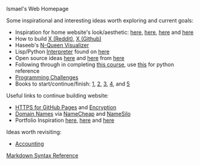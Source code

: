 Ismael's Web Homepage

Some inspirational and interesting ideas worth exploring and current goals:

* Inspiration for home website's look/aesthetic: [here](http://motherfuckingwebsite.com/), [here](http://bettermotherfuckingwebsite.com/), [here](https://bestmotherfucking.website/) and [here](https://phrakture.github.io/starting-stretching.html)
* How to build [X (Reddit)](https://redd.it/8j0gz3), [X (Github)](https://github.com/danistefanovic/build-your-own-x)
* Haseeb's [N-Queen Visualizer](https://github.com/osmaelo/n-queens-visualizer)
* Lisp/Python [Interpreter](http://norvig.com/lispy.html) found on [here](https://redd.it/7yqcy5)
* Open source ideas [here](https://summerofcode.withgoogle.com/) and [here](https://github.com/open-source) from [here](https://redd.it/8agu0w)
* Following through in completing [this course](https://courses.edx.org/courses/course-v1:BerkeleyX+Data8.1x+1T2018/course/), use [this](http://data8.org/datascience/) for python reference
* [Programming Challenges](https://raw.githubusercontent.com/osmaelo/osmaelo.github.io/master/programmingchallenges.png)
* Books to start/continue/finish: [1](http://a.co/fNupHBs), [2](http://a.co/2tPAp8A), [3](http://a.co/5vvNO7r), [4](http://a.co/5fyKlFx), and [5](http://math.mit.edu/~gs/linearalgebra/)

Useful links to continue building website:

* [HTTPS for GitHub Pages](https://blog.github.com/2016-06-08-https-for-github-pages/) and [Encryption](https://letsencrypt.org/)
* [Domain Names](https://redd.it/5ya72b) via [NameCheap](https://www.namecheap.com/) and [NameSilo](https://www.namesilo.com/)
* Portfolio Inspiration [here](https://redd.it/8dmg13), [here](https://www.aria.ai/) and [here](https://www.netlify.com/)


Ideas worth revisiting:
* [Accounting](https://www.reddit.com/r/Accounting/wiki/index)


[Markdown Syntax Reference](https://daringfireball.net/projects/markdown/syntax)
